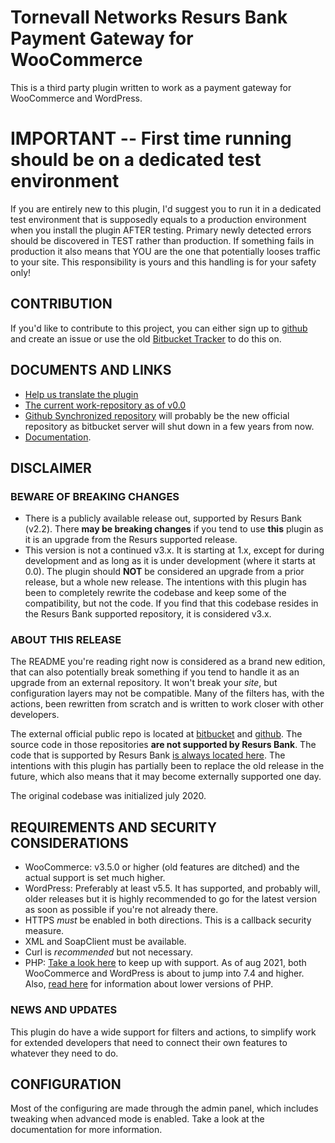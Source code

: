 # Tornevall Networks Resurs Bank Payment Gateway for WooCommerce

This is a third party plugin written to work as a payment gateway for WooCommerce and WordPress.

# IMPORTANT -- First time running should be on a dedicated test environment

If you are entirely new to this plugin, I'd suggest you to run it in a dedicated test environment that is supposedly
equals to a production environment when you install the plugin AFTER testing. Primary newly detected errors should be
discovered in TEST rather than production. If something fails in production it also means that YOU are the one that
potentially looses traffic to your site. This responsibility is yours and this handling is for your safety only!

## CONTRIBUTION

If you'd like to contribute to this project, you can either sign up
to [github](https://github.com/Tornevall/wpwc-resurs/issues) and create an issue or use the
old [Bitbucket Tracker](https://tracker.tornevall.net/projects/RWC) to do this on.

## DOCUMENTS AND LINKS

* [Help us translate the plugin](https://crwd.in/trwbc)
* [The current work-repository as of v0.0](https://bitbucket.tornevall.net/projects/WWW/repos/tornevall-networks-resurs-bank-payment-gateway-for-woocommerce)
* [Github Synchronized repository](https://github.com/Tornevall/wpwc-resurs) will probably be the new official
  repository as bitbucket server will shut down in a few years from now.
* [Documentation](https://docs.tornevall.net/display/TORNEVALL/RBWC+Payment+Gateway).

## DISCLAIMER

### BEWARE OF BREAKING CHANGES

* There is a publicly available release out, supported by Resurs Bank (v2.2). There **may be breaking changes** if you
  tend to use **this** plugin as it is an upgrade from the Resurs supported release.
* This version is not a continued v3.x. It is starting at 1.x, except for during development and as long as it is under
  development (where it starts at 0.0). The plugin should **NOT** be considered an upgrade from a prior release, but a
  whole new release. The intentions with this plugin has been to completely rewrite the codebase and keep some of the
  compatibility, but not the code. If you find that this codebase resides in the Resurs Bank supported repository, it is
  considered v3.x.

### ABOUT THIS RELEASE

The README you're reading right now is considered as a brand new edition, that can also potentially break something if
you tend to handle it as an upgrade from an external repository. It won't break your *site*, but configuration layers
may not be compatible. Many of the filters has, with the actions, been rewritten from scratch and is written to work
closer with other developers.

The external official public repo is located
at [bitbucket](https://bitbucket.tornevall.net/projects/WWW/repos/tornevall-networks-resurs-bank-payment-gateway-for-woocommerce)
and [github](https://github.com/Tornevall/wpwc-resurs). The source code in those repositories **are not supported by
Resurs Bank**. The code that is supported by Resurs
Bank [is always located here](https://bitbucket.org/resursbankplugins/resurs-bank-payment-gateway-for-woocommerce). The
intentions with this plugin has partially been to replace the old release in the future, which also means that it may
become externally supported one day.

The original codebase was initialized july 2020.

## REQUIREMENTS AND SECURITY CONSIDERATIONS

* WooCommerce: v3.5.0 or higher (old features are ditched) and the actual support is set much higher.
* WordPress: Preferably at least v5.5. It has supported, and probably will, older releases but it is highly recommended
  to go for the latest version as soon as possible if you're not already there.
* HTTPS *must* be enabled in both directions. This is a callback security measure.
* XML and SoapClient must be available.
* Curl is *recommended* but not necessary.
* PHP: [Take a look here](https://docs.woocommerce.com/document/server-requirements/) to keep up with support. As of aug
  2021, both WooCommerce and WordPress is about to jump into 7.4 and higher.
  Also, [read here](https://wordpress.org/news/2019/04/minimum-php-version-update/) for information about lower versions
  of PHP.

### NEWS AND UPDATES

This plugin do have a wide support for filters and actions, to simplify work for extended developers that need to
connect their own features to whatever they need to do.

## CONFIGURATION

Most of the configuring are made through the admin panel, which includes tweaking when advanced mode is enabled. Take a
look at the documentation for more information.
